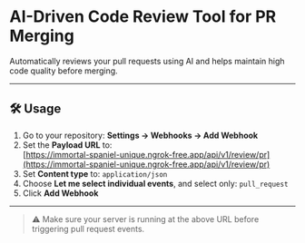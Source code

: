 # AI-Driven Code Review Tool for PR Merging
Automatically reviews your pull requests using AI and helps maintain high code quality before merging.

---

## 🛠️ Usage

1. Go to your repository: **Settings → Webhooks → Add Webhook**
2. Set the **Payload URL** to:  
   [https://immortal-spaniel-unique.ngrok-free.app/api/v1/review/pr](https://immortal-spaniel-unique.ngrok-free.app/api/v1/review/pr)
3. Set **Content type** to: `application/json`
4. Choose **Let me select individual events**, and select only: `pull_request`
5. Click **Add Webhook**

---

> ⚠️ Make sure your server is running at the above URL before triggering pull request events.
